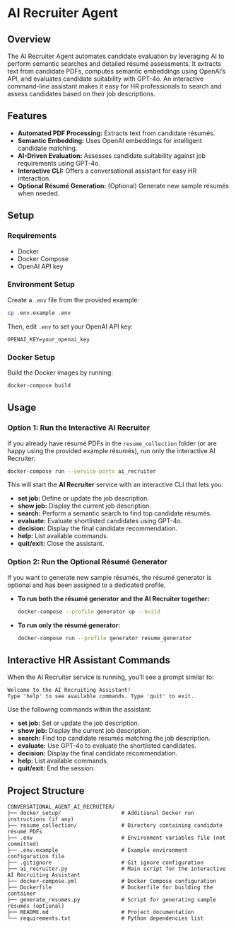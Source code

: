 # AI Recruiter Agent

## Overview

The AI Recruiter Agent automates candidate evaluation by leveraging AI to perform semantic searches and detailed résumé assessments. It extracts text from candidate PDFs, computes semantic embeddings using OpenAI’s API, and evaluates candidate suitability with GPT-4o. An interactive command-line assistant makes it easy for HR professionals to search and assess candidates based on their job descriptions.

## Features

- **Automated PDF Processing:** Extracts text from candidate résumés.
- **Semantic Embedding:** Uses OpenAI embeddings for intelligent candidate matching.
- **AI-Driven Evaluation:** Assesses candidate suitability against job requirements using GPT-4o.
- **Interactive CLI:** Offers a conversational assistant for easy HR interaction.
- **Optional Résumé Generation:** (Optional) Generate new sample résumés when needed.

## Setup

### Requirements

- Docker
- Docker Compose
- OpenAI API key

### Environment Setup

Create a `.env` file from the provided example:

```bash
cp .env.example .env
```

Then, edit `.env` to set your OpenAI API key:

```env
OPENAI_KEY=your_openai_key
```

### Docker Setup

Build the Docker images by running:

```bash
docker-compose build
```

## Usage

### Option 1: Run the Interactive AI Recruiter

If you already have résumé PDFs in the `resume_collection` folder (or are happy using the provided example résumés), run only the interactive AI Recruiter:

```bash
docker-compose run --service-ports ai_recruiter
```

This will start the **AI Recruiter** service with an interactive CLI that lets you:
- **set job:** Define or update the job description.
- **show job:** Display the current job description.
- **search:** Perform a semantic search to find top candidate résumés.
- **evaluate:** Evaluate shortlisted candidates using GPT-4o.
- **decision:** Display the final candidate recommendation.
- **help:** List available commands.
- **quit/exit:** Close the assistant.

### Option 2: Run the Optional Résumé Generator

If you want to generate new sample résumés, the résumé generator is optional and has been assigned to a dedicated profile.

- **To run both the résumé generator and the AI Recruiter together:**

  ```bash
  docker-compose --profile generator up --build
  ```

- **To run only the résumé generator:**

  ```bash
  docker-compose run --profile generator resume_generator
  ```

## Interactive HR Assistant Commands

When the AI Recruiter service is running, you’ll see a prompt similar to:

```
Welcome to the AI Recruiting Assistant!
Type 'help' to see available commands. Type 'quit' to exit.
```

Use the following commands within the assistant:

- **set job:** Set or update the job description.
- **show job:** Display the current job description.
- **search:** Find top candidate résumés matching the job description.
- **evaluate:** Use GPT-4o to evaluate the shortlisted candidates.
- **decision:** Display the final candidate recommendation.
- **help:** List available commands.
- **quit/exit:** End the session.

## Project Structure

```
CONVERSATIONAL_AGENT_AI_RECRUITER/
├── docker_setup/                   # Additional Docker run instructions (if any)
├── resume_collection/              # Directory containing candidate résumé PDFs
├── .env                            # Environment variables file (not committed)
├── .env.example                    # Example environment configuration file
├── .gitignore                      # Git ignore configuration
├── ai_recruiter.py                 # Main script for the interactive AI Recruiting Assistant
├── docker-compose.yml              # Docker Compose configuration
├── Dockerfile                      # Dockerfile for building the container
├── generate_resumes.py             # Script for generating sample résumés (optional)
├── README.md                       # Project documentation
└── requirements.txt                # Python dependencies list
```